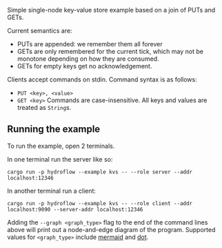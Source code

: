 Simple single-node key-value store example based on a join of PUTs and GETs.

Current semantics are:
 - PUTs are appended: we remember them all forever
 - GETs are only remembered for the current tick, which may not be monotone depending on how they
   are consumed.
 - GETs for empty keys get no acknowledgement.

 Clients accept commands on stdin. Command syntax is as follows:
 - `PUT <key>, <value>`
 - `GET <key>`
 Commands are case-insensitive. All keys and values are treated as `String`s.

## Running the example

To run the example, open 2 terminals.

In one terminal run the server like so:
```
cargo run -p hydroflow --example kvs -- --role server --addr localhost:12346
```

In another terminal run a client:
```
cargo run -p hydroflow --example kvs -- --role client --addr localhost:9090 --server-addr localhost:12346
```

Adding the `--graph <graph_type>` flag to the end of the command lines above will print out a node-and-edge diagram of the program. Supported values for `<graph_type>` include [mermaid](https://mermaid-js.github.io/) and [dot](https://graphviz.org/doc/info/lang.html).
